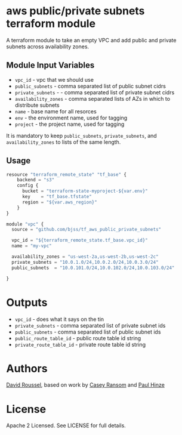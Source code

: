 aws public/private subnets terraform module
===========

A terraform module to take an empty VPC and add public and private subnets across availability zones.


Module Input Variables
----------------------

- `vpc_id` - vpc that we should use
- `public_subnets` - comma separated list of public subnet cidrs
- `private_subnets` - - comma separated list of private subnet cidrs
- `availability_zones` - comma separated lists of AZs in which to distribute subnets
- `name` - base name for all resorces
- `env` - the environment name, used for tagging
- `project` - the project name, used for tagging


It is mandatory to keep `public_subnets`, `private_subnets`, and
`availability_zones` to lists of the same length.

Usage
-----

```js
resource "terraform_remote_state" "tf_base" {
    backend = "s3"
    config {
      bucket = "terraform-state-myproject-${var.env}"
      key    = "tf_base.tfstate"
      region = "${var.aws_region}"
    }
}

module "vpc" {
  source = "github.com/bjss/tf_aws_public_private_subnets"

  vpc_id = "${terraform_remote_state.tf_base.vpc_id}"
  name = "my-vpc"

  availability_zones = "us-west-2a,us-west-2b,us-west-2c"
  private_subnets = "10.0.1.0/24,10.0.2.0/24,10.0.3.0/24"
  public_subnets  = "10.0.101.0/24,10.0.102.0/24,10.0.103.0/24"

}
```

Outputs
=======

 - `vpc_id` - does what it says on the tin
 - `private_subnets` - comma separated list of private subnet ids
 - `public_subnets` - comma separated list of public subnet ids
 - `public_route_table_id` - public route table id string
 - `private_route_table_id` - private route table id string

Authors
=======

[David Roussel](https://github.com/diroussel), based on work by
[Casey Ransom](https://github.com/cransom) and
[Paul Hinze](https://github.com/phinze)

License
=======

Apache 2 Licensed. See LICENSE for full details.
